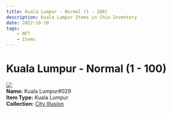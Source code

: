 ```yaml
---
title: Kuala Lumpur - Normal (1 - 100)
description: Kuala Lumpur Items in Chia Inventory
date: 2022-10-10
tags:
    - NFT
    - Items
---
```


# Kuala Lumpur - Normal (1 - 100)
<div class="item_thumbnail">
<img loading="lazy" src="https://ts3igjyjy5lvo2trsfuegwxra2bf5qj3qby6hlengselczgreq.arweave.net/nLaDJwnHV1dqcZFo_Q1rxBoJewTuAceOsjTSIsWTRJM"><br/>
<div><strong>Name:</strong> Kuala Lumpur#029</div>
<div><strong>Item Type:</strong> Kuala Lumpur</div>
<div><strong>Collection:</strong> <a href="https://www.spacescan.io/xch/nft/collection/col1lend2dcn558km4wcwta4xnkfv3xpcmlp9kyt0m909emvfxechlyqdl5ndg">City Illusion</a></div>
</div>

